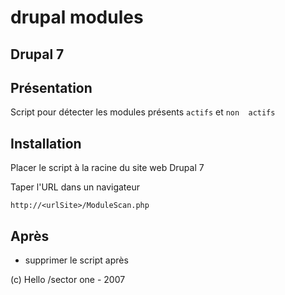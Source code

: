 # drupal modules



## Drupal 7

## Présentation

Script pour détecter les modules présents `actifs` et `non  actifs`

## Installation

Placer le script à la racine du site web Drupal 7

Taper l'URL dans un navigateur

```
http://<urlSite>/ModuleScan.php
```

## Après

- supprimer le script après


(c) Hello /sector one - 2007 

